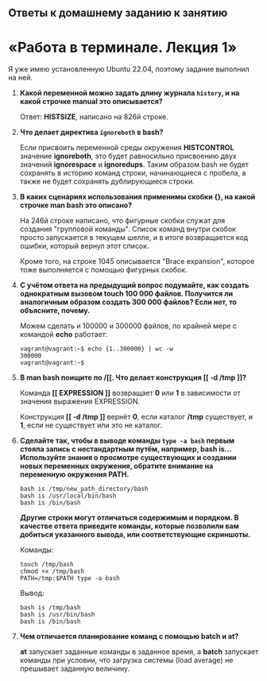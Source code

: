 
## Ответы к домашнему заданию к занятию
# «Работа в терминале. Лекция 1»

  Я уже имею установленную Ubuntu 22.04, поэтому задание выполнил на ней.

1. **Какой переменной можно задать длину журнала `history`, и на какой строчке manual это описывается?**

    Ответ: **HISTSIZE**, написано на 826й строке.

2. **Что делает директива `ignoreboth` в bash?**

    Если присвоить переменной среды окружения **HISTCONTROL** значение **ignoreboth**, это будет равносильно
    присвоению двух значений **ignorespace** и **ignoredups**. Таким образом bash не будет сохранять в историю команд
    строки, начинающиеся с пробела, а также не будет сохранять дублирующиеся строки.
    
4. **В каких сценариях использования применимы скобки {}, на какой строчке man bash это описано?**

   На 246й cтроке написано, что фигурные скобки служат для создания "групповой команды". Список команд внутри скобок
   просто запускается в текущем шелле, и в итоге возвращается код ошибки, который вернул этот список.
   
   Кроме того, на строке 1045 описывается "Brace expansion", которое тоже выполняется с помощью фигурных скобок.
   
6. **С учётом ответа на предыдущий вопрос подумайте, как создать однократным вызовом touch 100 000 файлов.
   Получится ли аналогичным образом создать 300 000 файлов? Если нет, то объясните, почему.**
   
   Можем сделать и 100000 и 300000 файлов, по крайней мере с командой **echo** работает:
   ```
   vagrant@vagrant:~$ echo {1..300000} | wc -w
   300000
   vagrant@vagrant:~$
   ```
   
5. **В man bash поищите по /\[\[. Что делает конструкция [[ -d /tmp ]]?**

   Команда **[[ EXPRESSION ]]** возвращает **0** или **1** в зависимости от значения выражения EXPRESSION.
   
   Конструкция **[[ -d /tmp ]]** вернёт **0**, если каталог **/tmp** существует, и **1**, если не существует или это не каталог.

7. **Сделайте так, чтобы в выводе команды `type -a bash` первым стояла запись с нестандартным путём, например, bash is...
   Используйте знания о просмотре существующих и создании новых переменных окружения,
   обратите внимание на переменную окружения PATH.**
    ```
    bash is /tmp/new_path_directory/bash
    bash is /usr/local/bin/bash
    bash is /bin/bash
    ```
    **Другие строки могут отличаться содержимым и порядком.
    В качестве ответа приведите команды, которые позволили вам добиться указанного вывода, или соответствующие скриншоты.**

    Команды:
    ```
    touch /tmp/bash
    chmod +x /tmp/bash
    PATH=/tmp:$PATH type -a bash
    ```
    Вывод:
    ```
    bash is /tmp/bash
    bash is /usr/bin/bash
    bash is /bin/bash
    ```

7. **Чем отличается планирование команд с помощью batch и at?**

    **at** запускает заданные команды в заданное время, а **batch** запускает команды при условии,
    что загрузка системы (load average) не прешывает заданную величину.
